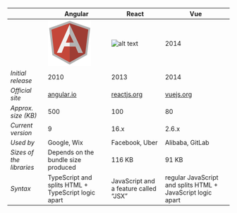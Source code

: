 |  | Angular | React | Vue
| ----------- | ----------- | ----------- | -----------
| | ![alt text](https://raw.githubusercontent.com/angular/angular.js/master/images/logo/AngularJS-Shield.exports/AngularJS-Shield-small.png) | ![alt text](https://raw.githubusercontent.com/facebook/create-react-app/master/docusaurus/website/static/img/favicon/favicon.ico) | 2014 |
| *Initial release* | 2010 | 2013 | 2014 |
| *Official site* | 	[angular.io](https://angular.io/) | [reactjs.org](https://reactjs.org/) | [vuejs.org](https://vuejs.org/) |
| *Approx. size (KB)* | 500 | 100 | 80 |
| *Current version* | 9 | 16.x | 2.6.x |
| *Used by* | Google, Wix | Facebook, Uber | Alibaba, GitLab |
| *Sizes of the libraries* | Depends on the bundle size produced | 116 KB | 91 KB |
| *Syntax* | TypeScript and splits HTML + TypeScript logic apart | JavaScript and a feature called “JSX” | regular JavaScript and splits HTML + JavaScript logic apart |
